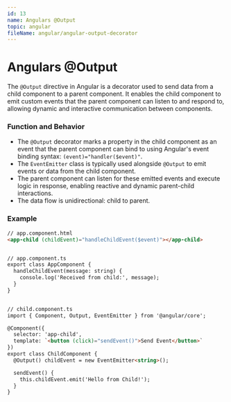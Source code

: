 ```yaml
---
id: 13
name: Angulars @Output
topic: angular
fileName: angular/angular-output-decorator
---
```


# Angulars @Output

The `@Output` directive in Angular is a decorator used to send data from a child component to a
parent component. It enables the child component to emit custom events that the parent component can
listen to and respond to, allowing dynamic and interactive communication between components.

### Function and Behavior

- The `@Output` decorator marks a property in the child component as an event that the parent
  component can bind to using Angular's event binding syntax: `(event)="handler($event)"`.
- The `EventEmitter` class is typically used alongside `@Output` to emit events or data from the
  child component.
- The parent component can listen for these emitted events and execute logic in response, enabling
  reactive and dynamic parent-child interactions.
- The data flow is unidirectional: child to parent.

### Example

```html
// app.component.html
<app-child (childEvent)="handleChildEvent($event)"></app-child>


// app.component.ts
export class AppComponent {
  handleChildEvent(message: string) {
    console.log('Received from child:', message);
  }
}


// child.component.ts
import { Component, Output, EventEmitter } from '@angular/core';

@Component({
  selector: 'app-child',
  template: `<button (click)="sendEvent()">Send Event</button>`
})
export class ChildComponent {
  @Output() childEvent = new EventEmitter<string>();

  sendEvent() {
    this.childEvent.emit('Hello from Child!');
  }
}
```
